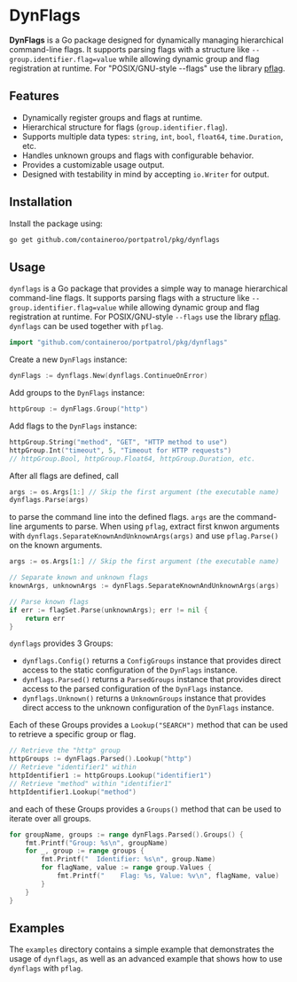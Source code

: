 # DynFlags

**DynFlags** is a Go package designed for dynamically managing hierarchical command-line flags. It supports parsing flags with a structure like `--group.identifier.flag=value` while allowing dynamic group and flag registration at runtime. For "POSIX/GNU-style --flags" use the library [pflag](https://github.com/spf13/pflag).

## Features

- Dynamically register groups and flags at runtime.
- Hierarchical structure for flags (`group.identifier.flag`).
- Supports multiple data types: `string`, `int`, `bool`, `float64`, `time.Duration`, etc.
- Handles unknown groups and flags with configurable behavior.
- Provides a customizable usage output.
- Designed with testability in mind by accepting `io.Writer` for output.

## Installation

Install the package using:

```bash
go get github.com/containeroo/portpatrol/pkg/dynflags
```

## Usage

`dynflags` is a Go package that provides a simple way to manage hierarchical command-line flags.
It supports parsing flags with a structure like `--group.identifier.flag=value` while allowing dynamic group and flag registration at runtime.
For POSIX/GNU-style `--flags` use the library [pflag](https://github.com/spf13/pflag). `dynflags` can be used together with `pflag`.

```go
import "github.com/containeroo/portpatrol/pkg/dynflags"
```

Create a new `DynFlags` instance:

```go
dynFlags := dynflags.New(dynflags.ContinueOnError)
```

Add groups to the `DynFlags` instance:

```go
httpGroup := dynFlags.Group("http")
```

Add flags to the `DynFlags` instance:

```go
httpGroup.String("method", "GET", "HTTP method to use")
httpGroup.Int("timeout", 5, "Timeout for HTTP requests")
// httpGroup.Bool, httpGroup.Float64, httpGroup.Duration, etc.
```


After all flags are defined, call

```go
args := os.Args[1:] // Skip the first argument (the executable name)
dynflags.Parse(args)
```

to parse the command line into the defined flags. `args` are the command-line arguments to parse.
When using `pflag`, extract first knwon arguments with `dynflags.SeparateKnownAndUnknownArgs(args)` and use `pflag.Parse()` on the known arguments.

```go
args := os.Args[1:] // Skip the first argument (the executable name)

// Separate known and unknown flags
knownArgs, unknownArgs := dynFlags.SeparateKnownAndUnknownArgs(args)

// Parse known flags
if err := flagSet.Parse(unknownArgs); err != nil {
	return err
}
```

`dynflags` provides 3 Groups:

- `dynflags.Config()` returns a `ConfigGroups` instance that provides direct access to the static configuration of the `DynFlags` instance.
- `dynflags.Parsed()` returns a `ParsedGroups` instance that provides direct access to the parsed configuration of the `DynFlags` instance.
- `dynflags.Unknown()` returns a `UnknownGroups` instance that provides direct access to the unknown configuration of the `DynFlags` instance.

Each of these Groups provides a `Lookup("SEARCH")` method that can be used to retrieve a specific group or flag.

```go
// Retrieve the "http" group
httpGroups := dynFlags.Parsed().Lookup("http")
// Retrieve "identifier1" within
httpIdentifier1 := httpGroups.Lookup("identifier1")
// Retrieve "method" within "identifier1"
httpIdentifier1.Lookup("method")
```

and each of these Groups provides a `Groups()` method that can be used to iterate over all groups.

```go
for groupName, groups := range dynFlags.Parsed().Groups() {
	fmt.Printf("Group: %s\n", groupName)
	for _, group := range groups {
		fmt.Printf("  Identifier: %s\n", group.Name)
		for flagName, value := range group.Values {
			fmt.Printf("    Flag: %s, Value: %v\n", flagName, value)
		}
	}
}
```

## Examples

The `examples` directory contains a simple example that demonstrates the usage of `dynflags`, as well as an advanced example that shows how to use `dynflags` with `pflag`.

